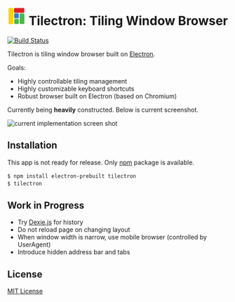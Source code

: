 <img alt="logo" height="42px" src="https://raw.githubusercontent.com/rhysd/Tilectron/master/resources/tilectron.png"/> Tilectron: Tiling Window Browser
================================
[![Build Status](https://travis-ci.org/rhysd/Tilectron.svg)](https://travis-ci.org/rhysd/Tilectron)

Tilectron is tiling window browser built on [Electron](https://github.com/atom/electron).

Goals:
- Highly controllable tiling management
- Highly customizable keyboard shortcuts
- Robust browser built on Electron (based on Chromium)

Currently being **heavily** constructed.  Below is current screenshot.

![current implementation screen shot](https://raw.githubusercontent.com/rhysd/ss/master/Tilectron/current-progress.gif)

## Installation

This app is not ready for release.  Only [npm](https://www.npmjs.com/) package is available.

```bash
$ npm install electron-prebuilt tilectron
$ tilectron
```

## Work in Progress

- Try [Dexie.js](http://www.dexie.org/) for history
- Do not reload page on changing layout
- When window width is narrow, use mobile browser (controlled by UserAgent)
- Introduce hidden address bar and tabs

## License

[MIT License](LICENSE.txt)
